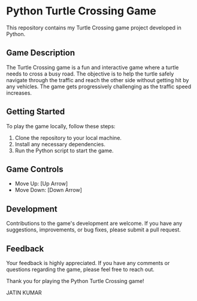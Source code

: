 # Python Turtle Crossing Game

This repository contains my Turtle Crossing game project developed in Python.

## Game Description

The Turtle Crossing game is a fun and interactive game where a turtle needs to cross a busy road. The objective is to help the turtle safely navigate through the traffic and reach the other side without getting hit by any vehicles. The game gets progressively challenging as the traffic speed increases.

## Getting Started

To play the game locally, follow these steps:

1. Clone the repository to your local machine.
2. Install any necessary dependencies.
3. Run the Python script to start the game.

## Game Controls

- Move Up: [Up Arrow]
- Move Down: [Down Arrow]

## Development

Contributions to the game's development are welcome. If you have any suggestions, improvements, or bug fixes, please submit a pull request.

## Feedback

Your feedback is highly appreciated. If you have any comments or questions regarding the game, please feel free to reach out.

Thank you for playing the Python Turtle Crossing game!

JATIN KUMAR
